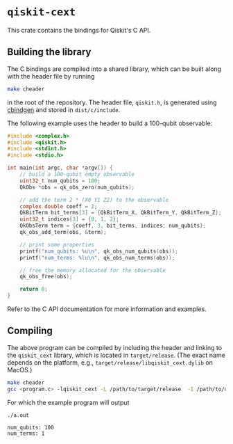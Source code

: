 # `qiskit-cext`

This crate contains the bindings for Qiskit's C API. 

## Building the library

The C bindings are compiled into a shared library, which can be built along with the header file
by running
```bash
make cheader
```
in the root of the repository. The header file, `qiskit.h`, is generated using 
[cbindgen](https://github.com/mozilla/cbindgen) and stored in `dist/c/include`.

The following example uses the header to build a 100-qubit observable:
```c
#include <complex.h>
#include <qiskit.h>
#include <stdint.h>
#include <stdio.h>

int main(int argc, char *argv[]) {
    // build a 100-qubit empty observable
    uint32_t num_qubits = 100;
    QkObs *obs = qk_obs_zero(num_qubits);

    // add the term 2 * (X0 Y1 Z2) to the observable
    complex double coeff = 2;
    QkBitTerm bit_terms[3] = {QkBitTerm_X, QkBitTerm_Y, QkBitTerm_Z};
    uint32_t indices[3] = {0, 1, 2};
    QkObsTerm term = {coeff, 3, bit_terms, indices, num_qubits};
    qk_obs_add_term(obs, &term);

    // print some properties
    printf("num_qubits: %u\n", qk_obs_num_qubits(obs));
    printf("num_terms: %lu\n", qk_obs_num_terms(obs));

    // free the memory allocated for the observable
    qk_obs_free(obs);

    return 0;
}
```
Refer to the C API documentation for more information and examples.

## Compiling

The above program can be compiled by including the header and linking to the `qiskit_cext` library,
which is located in `target/release`. (The exact name depends on the platform, e.g.,
`target/release/libqiskit_cext.dylib` on MacOS.) 

```bash
make cheader
gcc <program.c> -lqiskit_cext -L /path/to/target/release  -I /path/to/dist/c/include
```

For which the example program will output
```bash
./a.out
```
```text
num_qubits: 100
num_terms: 1
```
